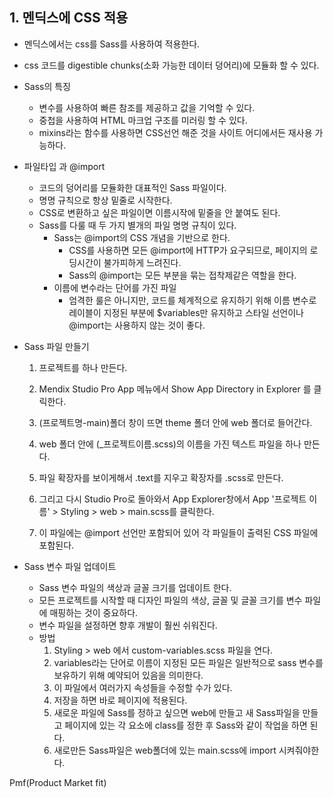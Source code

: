 ## 1. 멘딕스에 CSS 적용

- 멘딕스에서는 css를 Sass를 사용하여 적용한다.

- css 코드를 digestible chunks(소화 가능한 데이터 덩어리)에 모듈화 할 수 있다.
- Sass의 특징
  - 변수를 사용하여 빠른 참조를 제공하고 값을 기억할 수 있다.
  - 중첩을 사용하여 HTML 마크업 구조를 미러링 할 수 있다.
  - mixins라는 함수를 사용하면 CSS선언 해준 것을 사이트 어디에서든 재사용 가능하다.

- 파일타입 과 @import

  - 코드의 덩어리를 모듈화한 대표적인 Sass 파일이다.
  - 명명 규칙으로 항상 밑줄로 시작한다.
  - CSS로 변환하고 싶은 파일이면 이름시작에 밑줄을 안 붙여도 된다.
  - Sass를 다룰 때 두 가지 별개의 파일 명명 규칙이 있다.
    - Sass는 @import의 CSS 개념을 기반으로 한다.
      - CSS를 사용하면 모든 @import에 HTTP가 요구되므로, 페이지의 로딩시간이 불가피하게 느려진다.
      -  Sass의 @import는 모든 부분을 묶는 접착제같은 역할을 한다.
    - 이름에 변수라는 단어를 가진 파일
      - 엄격한 룰은 아니지만, 코드를 체계적으로 유지하기 위해 이름 변수로 레이블이 지정된 부분에 $variables만 유지하고 스타일 선언이나 @import는 사용하지 않는 것이 좋다.

  

- Sass 파일 만들기

  1. 프로젝트를 하나 만든다.

  2. Mendix Studio Pro App 메뉴에서 Show App Directory in Explorer 를 클릭한다.

  3. (프로젝트명-main)폴더 창이 뜨면 theme 폴더 안에 web 폴더로 들어간다.

  4. web 폴더 안에 (_프로젝트이름.scss)의 이름을 가진 텍스트 파일을 하나 만든다.
  5. 파일 확장자를 보이게해서 .text를 지우고 확장자를 .scss로 만든다.
  6. 그리고 다시 Studio Pro로 돌아와서 App Explorer창에서 App '프로젝트 이름' > Styling > web > main.scss를 클릭한다.
  7. 이 파일에는 @import 선언만 포함되어 있어 각 파일들이 출력된 CSS 파일에 포함된다.

  

- Sass 변수 파일 업데이트
  - Sass 변수 파일의 색상과 글꼴 크기를 업데이트 한다.
  - 모든 프로젝트를 시작할 때 디자인 파일의 색상, 글꼴 및 글꼴 크기를 변수 파일에 매핑하는 것이 중요하다.
  - 변수 파일을 설정하면 향후 개발이 훨씬 쉬워진다.
  - 방법
    1. Styling > web 에서 custom-variables.scss 파일을 연다.
    2. variables라는 단어로 이름이 지정된 모든 파일은 일반적으로 sass 변수를 보유하기 위해 예약되어 있음을 의미한다.
    3. 이 파일에서 여러가지 속성들을 수정할 수가 있다.
    4. 저장을 하면 바로 페이지에 적용된다.
    5. 새로운 파일에 Sass를 정하고 싶으면 web에 만들고 새 Sass파일을 만들고 페이지에 있는 각 요소에 class를 정한 후 Sass와 같이 작업을 하면 된다.
    6. 새로만든 Sass파일은 web폴더에 있는 main.scss에 import 시켜줘야한다.

Pmf(Product Market fit)

